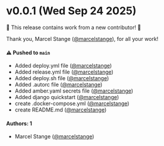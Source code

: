 # v0.0.1 (Wed Sep 24 2025)

:tada: This release contains work from a new contributor! :tada:

Thank you, Marcel Stange ([@marcelstange](https://github.com/marcelstange)), for all your work!

#### ⚠️ Pushed to `main`

- Added deploy.yml file ([@marcelstange](https://github.com/marcelstange))
- Added release.yml file ([@marcelstange](https://github.com/marcelstange))
- Added deploy.sh file ([@marcelstange](https://github.com/marcelstange))
- Added .autorc file ([@marcelstange](https://github.com/marcelstange))
- Added amber.yaml secrets file ([@marcelstange](https://github.com/marcelstange))
- Added django quickstart ([@marcelstange](https://github.com/marcelstange))
- create .docker-compose.yml ([@marcelstange](https://github.com/marcelstange))
- create README.md ([@marcelstange](https://github.com/marcelstange))

#### Authors: 1

- Marcel Stange ([@marcelstange](https://github.com/marcelstange))
